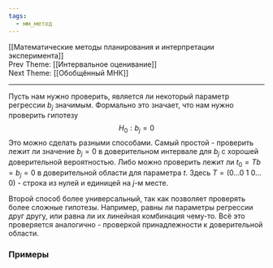 ```yaml
---
tags:
  - мм_метод
---
```

[[Математические методы планирования и интерпретации эксперимента]]  
Prev Theme: [[Интервальное оценивание]]  
Next Theme: [[Обобщённый МНК]]  

---
Пусть нам нужно проверить, является ли некоторый параметр регрессии $b_{j}$ значимым. Формально это значает, что нам нужно проверить гипотезу 
$$
H_0: {b_{j} = 0}
$$
Это можно сделать разными способами. Самый простой - проверить лежит ли значение $b_j = 0$ в доверительном интервале для $b_j$ с хорошей доверительной вероятностью. Либо можно проверить лежит ли $t_0 = Tb = b_{j} = 0$ в доверительной области для параметра $t$. Здесь $T = (0 \dots 0\ 1\ 0 \dots 0$) - строка из нулей и единицей на $j$-м месте. 

Второй способ более универсальный, так как позволяет проверять более сложные гипотезы. Например, равны ли параметры регрессии друг другу, или равна ли их линейная комбинация чему-то. Всё это проверяется аналогично - проверкой принадлежности к доверительной области.
### Примеры
